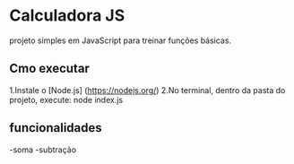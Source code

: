 # Calculadora JS

projeto simples em JavaScript para treinar funções básicas.

## Cmo executar
1.Instale o [Node.js] (https://nodejs.org/)
2.No terminal, dentro da pasta do projeto, execute:
    node index.js
## funcionalidades
-soma
-subtração